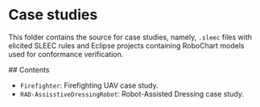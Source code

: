 # Case studies
This folder contains the source for case studies, namely, `.sleec` files with elicited SLEEC rules
and Eclipse projects containing RoboChart models used for conformance verification.

## Contents
* `Firefighter`: Firefighting UAV case study.
* `RAD-AssisstiveDressingRobot`: Robot-Assisted Dressing case study.